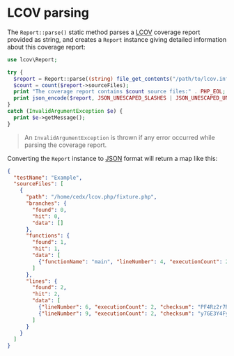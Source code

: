# LCOV parsing
The `Report::parse()` static method parses a [LCOV](https://github.com/linux-test-project/lcov) coverage report provided as string,
and creates a `Report` instance giving detailed information about this coverage report:

```php
use lcov\Report;

try {
  $report = Report::parse((string) file_get_contents("/path/to/lcov.info"));
  $count = count($report->sourceFiles);
  print "The coverage report contains $count source files:" . PHP_EOL;
  print json_encode($report, JSON_UNESCAPED_SLASHES | JSON_UNESCAPED_UNICODE);
}
catch (InvalidArgumentException $e) {
  print $e->getMessage();
}
```

> An `InvalidArgumentException` is thrown if any error occurred while parsing the coverage report.

Converting the `Report` instance to [JSON](https://www.json.org) format will return a map like this:

```json
{
  "testName": "Example",
  "sourceFiles": [
    {
      "path": "/home/cedx/lcov.php/fixture.php",
      "branches": {
        "found": 0,
        "hit": 0,
        "data": []
      },
      "functions": {
        "found": 1,
        "hit": 1,
        "data": [
          {"functionName": "main", "lineNumber": 4, "executionCount": 2}
        ]
      },
      "lines": {
        "found": 2,
        "hit": 2,
        "data": [
          {"lineNumber": 6, "executionCount": 2, "checksum": "PF4Rz2r7RTliO9u6bZ7h6g"},
          {"lineNumber": 9, "executionCount": 2, "checksum": "y7GE3Y4FyXCeXcrtqgSVzw"}
        ]
      }
    }
  ]
}
```
